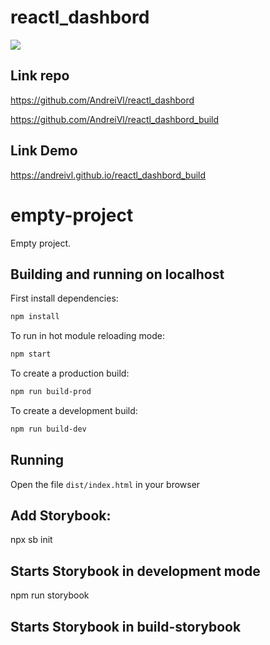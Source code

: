 # reactl_dashbord

![](https://andreivl.github.io/reactl_dashbord_build/images/preview-img-react-dashbord.jpg)

## Link repo
https://github.com/AndreiVl/reactl_dashbord

https://github.com/AndreiVl/reactl_dashbord_build

## Link Demo
https://andreivl.github.io/reactl_dashbord_build

# empty-project

Empty project.

## Building and running on localhost

First install dependencies:

```sh
npm install
```

To run in hot module reloading mode:

```sh
npm start
```

To create a production build:

```sh
npm run build-prod
```

To create a development build:

```sh
npm run build-dev
```

## Running

Open the file `dist/index.html` in your browser

## Add Storybook:
npx sb init

## Starts Storybook in development mode
npm run storybook

## Starts Storybook in build-storybook